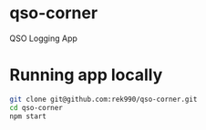# qso-corner
QSO Logging App 

# Running app locally
```sh
git clone git@github.com:rek990/qso-corner.git
cd qso-corner
npm start
```
